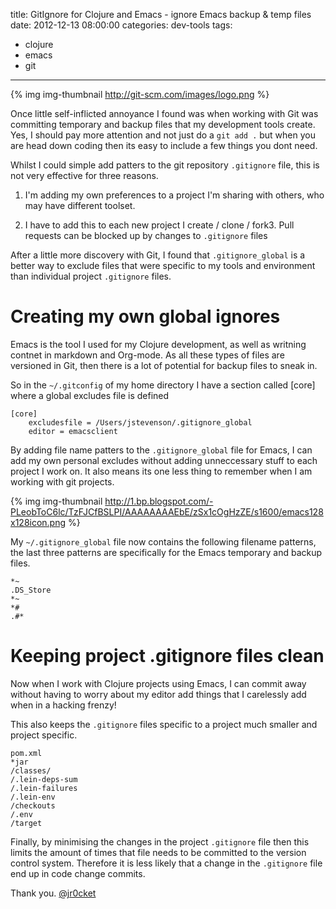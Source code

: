 title: GitIgnore for Clojure and Emacs - ignore Emacs backup & temp files
date: 2012-12-13 08:00:00
categories: dev-tools
tags: 
- clojure
- emacs
- git
---

{% img img-thumbnail http://git-scm.com/images/logo.png %}

Once little self-inflicted annoyance I found was when working with Git was committing temporary and backup files that my development tools create.  Yes, I should pay more attention and not just do a `git add .` but when you are head down coding then its easy to include a few things you dont need.

<!-- more -->

Whilst I could simple add patters to the git repository `.gitignore` file, this is not very effective for three reasons.

1.  I'm adding my own preferences to a project I'm sharing with others, who may have different toolset.

2.  I have to add this to each new project I create / clone / fork3.  Pull requests can be blocked up by changes to `.gitignore` files

After a little more discovery with Git, I found that `.gitignore_global` is a better way to exclude files that were specific to my tools and environment than individual project `.gitignore` files.

# Creating my own global ignores

Emacs is the tool I used for my Clojure development, as well as writning contnet in markdown and Org-mode.  As all these types of files are versioned in Git, then there is a lot of potential for backup files to sneak in.
 
So in the `~/.gitconfig` of my home directory I have a section called [core] where a global excludes file is defined

    [core]
        excludesfile = /Users/jstevenson/.gitignore_global
        editor = emacsclient

By adding file name patters to the `.gitignore_global` file for Emacs, I can add my own personal excludes without adding unneccessary stuff to each project I work on.  It also means its one less thing to remember when I am working with git projects.

{% img img-thumbnail http://1.bp.blogspot.com/-PLeobToC6lc/TzFJCfBSLPI/AAAAAAAAEbE/zSx1cOgHzZE/s1600/emacs128x128icon.png %} 

My `~/.gitignore_global` file now contains the following filename patterns, the last three patterns are specifically for the Emacs temporary and backup files.

    *~
    .DS_Store
    *~
    *#
    .#*

# Keeping project .gitignore files clean

Now when I work with Clojure projects using Emacs, I can commit away without having to worry about my editor add things that I carelessly add when in a hacking frenzy!

This also keeps the `.gitignore` files specific to a project much smaller and project specific.

```
pom.xml
*jar
/classes/
/.lein-deps-sum
/.lein-failures
/.lein-env
/checkouts
/.env
/target
```

Finally, by minimising the changes in the project `.gitignore` file then this limits the amount of times that file needs to be committed to the version control system.  Therefore it is less likely that a change in the `.gitignore` file end up in code change commits.

Thank you.
[@jr0cket](https://twitter.com/jr0cket)
